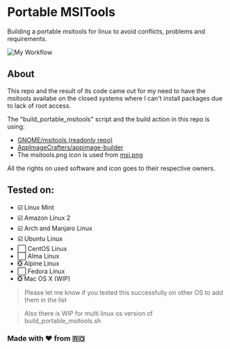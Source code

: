 # Portable MSITools
Building a portable msitools for linux to avoid conflicts, problems and requirements.

![My Workflow](https://github.com/gxgl/portable_msitools/actions/workflows/main.yml/badge.svg)

## About
This repo and the result of its code came out for my need to have the msitools availabe on the closed systems where I can't install packages due to lack of root access.

The "build_portable_msitools" script and the build action in this repo is using:
- [GNOME/msitools (readonly repo)](https://github.com/GNOME/msitools)
- [AppImageCrafters/appimage-builder](https://github.com/AppImageCrafters/appimage-builder)
- The msitools.png icon is used from [msi.png](https://www.softicons.com/system-icons/imageboard-filetype-icons-by-lopagof/file-msi-icon)

All the rights on used software and icon goes to their respective owners.

## Tested on:
- :ballot_box_with_check: Linux Mint
- :ballot_box_with_check: Amazon Linux 2
- :ballot_box_with_check: Arch and Manjaro Linux
- :ballot_box_with_check: Ubuntu Linux
- :white_large_square: CentOS Linux
- :white_large_square: Alma Linux
- :negative_squared_cross_mark: Alpine Linux
- :white_large_square: Fedora Linux
- :negative_squared_cross_mark: Mac OS X (WIP)

> Please let me know if you tested this successfully on other OS to add them in the list

> Also there is WIP for multi linux os version of build_portable_msitools.sh

### Made with :heart: from :romania: